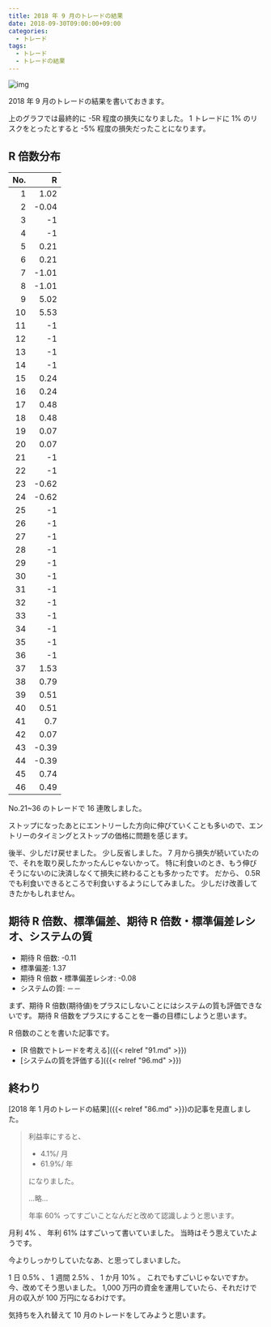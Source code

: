 ```yaml
---
title: 2018 年 9 月のトレードの結果
date: 2018-09-30T09:00:00+09:00
categories:
  - トレード
tags:
  - トレード
  - トレードの結果
---
```


![img](/img/201-01.png)

2018 年 9 月のトレードの結果を書いておきます。

<!--more-->

上のグラフでは最終的に -5R 程度の損失になりました。
1 トレードに 1% のリスクをとったとすると -5% 程度の損失だったことになります。

## R 倍数分布

|  No. |     R |
| ---: | ----: |
|   1  |  1.02 |
|   2  | -0.04 |
|   3  |    -1 |
|   4  |    -1 |
|   5  |  0.21 |
|   6  |  0.21 |
|   7  | -1.01 |
|   8  | -1.01 |
|   9  |  5.02 |
|  10  |  5.53 |
|  11  |    -1 |
|  12  |    -1 |
|  13  |    -1 |
|  14  |    -1 |
|  15  |  0.24 |
|  16  |  0.24 |
|  17  |  0.48 |
|  18  |  0.48 |
|  19  |  0.07 |
|  20  |  0.07 |
|  21  |    -1 |
|  22  |    -1 |
|  23  | -0.62 |
|  24  | -0.62 |
|  25  |    -1 |
|  26  |    -1 |
|  27  |    -1 |
|  28  |    -1 |
|  29  |    -1 |
|  30  |    -1 |
|  31  |    -1 |
|  32  |    -1 |
|  33  |    -1 |
|  34  |    -1 |
|  35  |    -1 |
|  36  |    -1 |
|  37  |  1.53 |
|  38  |  0.79 |
|  39  |  0.51 |
|  40  |  0.51 |
|  41  |   0.7 |
|  42  |  0.07 |
|  43  | -0.39 |
|  44  | -0.39 |
|  45  |  0.74 |
|  46  |  0.49 |

No.21~36 のトレードで 16 連敗しました。

ストップになったあとにエントリーした方向に伸びていくことも多いので、エントリーのタイミングとストップの価格に問題を感じます。

後半、少しだけ戻せました。
少し反省しました。
7 月から損失が続いていたので、それを取り戻したかったんじゃないかって。
特に利食いのとき、もう伸びそうにないのに決済しなくて損失に終わることも多かったです。
だから、 0.5R でも利食いできるところで利食いするようにしてみました。
少しだけ改善してきたかもしれません。

## 期待 R 倍数、標準偏差、期待 R 倍数・標準偏差レシオ、システムの質

* 期待 R 倍数: -0.11
* 標準偏差: 1.37
* 期待 R 倍数・標準偏差レシオ: -0.08
* システムの質: －－

まず、期待 R 倍数(期待値)をプラスにしないことにはシステムの質も評価できないです。
期待 R 倍数をプラスにすることを一番の目標にしようと思います。

R 倍数のことを書いた記事です。

* [R 倍数でトレードを考える]({{< relref "91.md" >}})
* [システムの質を評価する]({{< relref "96.md" >}})

## 終わり

[2018 年 1 月のトレードの結果]({{< relref "86.md" >}})の記事を見直しました。

> 利益率にすると、
>
> * 4.1%/ 月
> * 61.9%/ 年
>
> になりました。
>
> …略…
>
> 年率 60% ってすごいことなんだと改めて認識しようと思います。

月利 4% 、 年利 61% はすごいって書いていました。
当時はそう思えていたようです。

今よりしっかりしていたなあ、と思ってしまいました。

1 日 0.5% 、 1 週間 2.5% 、 1 か月 10% 。
これでもすごいじゃないですか。
今、改めてそう思いました。
1,000 万円の資金を運用していたら、それだけで月の収入が 100 万円になるわけです。

気持ちを入れ替えて 10 月のトレードをしてみようと思います。
